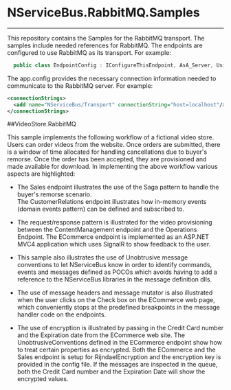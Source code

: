 # NServiceBus.RabbitMQ.Samples
----------

This repository contains the Samples for the RabbitMQ transport. The samples include needed references for RabbitMQ. The endpoints are configured to use RabbitMQ as its transport. For example:
````c#
  public class EndpointConfig : IConfigureThisEndpoint, AsA_Server, UsingTransport<RabbitMQ> { }
````

The app.config provides the necessary connection information needed to communicate to the RabbitMQ server. For example:

````xml
<connectionStrings>
  <add name="NServiceBus/Transport" connectionString="host=localhost"/>
</connectionStrings>
````
 
##VideoStore.RabbitMQ

This sample implements the following workflow of a fictional video store. Users can order videos from the website. Once orders are submitted, there is a window of time allocated for handling cancellations due to buyer's remorse. Once the order has been accepted, they are provisioned and made available for download. In implementing the above workflow various aspects are highlighted:


- The Sales endpoint illustrates the use of the Saga pattern to handle the buyer's remorse scenario.  
The CustomerRelations endpoint illustrates how in-memory events (domain events pattern) can be defined and subscribed to.

- The request/response pattern is illustrated for the video provisioning between the ContentManagement endpoint and the Operations Endpoint.
The ECommerce endpoint is implemented as an ASP.NET MVC4 application which uses SignalR to show feedback to the user. 

- This sample also illustrates the use of Unobtrusive message conventions to let NServiceBus know in order to identify commands, events and messages defined as POCOs which avoids having to add a reference to the NServiceBus libraries in the message definition dlls.

- The use of message headers and message mutator is also illustrated when the user clicks on the Check box on the ECommerce web page, which conveniently stops at the predefined breakpoints in the message handler code on the endpoints.

- The use of encryption is illustrated by passing in the Credit Card number and the Expiration date from the ECommerce web site. The UnobtrusiveConventions defined in the ECommerce endpoint show how to treat certain properties as encrypted. Both the ECommerce and the Sales endpoint is setup for RijndaelEncryption and the encryption key is provided in the config file. If the messages are inspected in the queue, both the Credit Card number and the Expiration Date will show the encrypted values.  
